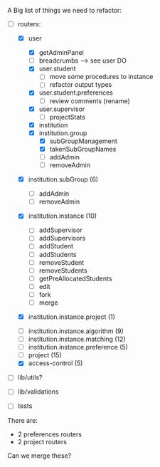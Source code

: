 A Big list of things we need to refactor:

- [ ] routers:

  - [x] user
    - [x] getAdminPanel
    - [ ] breadcrumbs --> see user DO
    - [x] user.student
      - [ ] move some procedures to instance
      - [ ] refactor output types
    - [x] user.student.preferences
      - [ ] review comments (rename)
    - [x] user.supervisor
      - [ ] projectStats
    - [x] institution
    - [x] institution.group
      - [x] subGroupManagement
      - [x] takenSubGroupNames
      - [ ] addAdmin
      - [ ] removeAdmin
  - [x] institution.subGroup (6)
    - [ ] addAdmin
    - [ ] removeAdmin
  - [x] institution.instance (10)
    <!-- all of these are transactions -->

    - [ ] addSupervisor
    - [ ] addSupervisors
    - [ ] addStudent
    - [ ] addStudents
    - [ ] removeStudent
    - [ ] removeStudents
    - [ ] getPreAllocatedStudents
    - [ ] edit
    - [ ] fork
    - [ ] merge

  - [x] institution.instance.project (1)
  <!-- up to here -->

  - [ ] institution.instance.algorithm (9)
  - [ ] institution.instance.matching (12)
  - [ ] institution.instance.preference (5)
  - [ ] project (15)
  - [x] access-control (5)

- [ ] lib/utils?
- [ ] lib/validations
- [ ] tests

There are:

- 2 preferences routers
- 2 project routers

Can we merge these?
